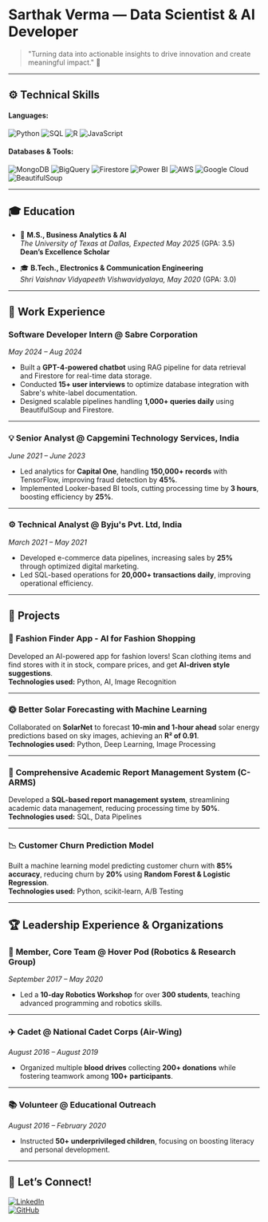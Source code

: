 # **Sarthak Verma** — Data Scientist & AI Developer 

> "Turning data into actionable insights to drive innovation and create meaningful impact." 🚀

---

## ⚙️ **Technical Skills**

#### **Languages:**
![Python](https://img.shields.io/badge/Python-3670A0?style=for-the-badge&logo=python&logoColor=ffdd54)
![SQL](https://img.shields.io/badge/SQL-003B57?style=for-the-badge&logo=PostgreSQL&logoColor=white)
![R](https://img.shields.io/badge/R-276DC3?style=for-the-badge&logo=r&logoColor=white)
![JavaScript](https://img.shields.io/badge/JavaScript-F7DF1E?style=for-the-badge&logo=javascript&logoColor=black)

#### **Databases & Tools:**
![MongoDB](https://img.shields.io/badge/MongoDB-47A248?style=for-the-badge&logo=mongodb&logoColor=white)
![BigQuery](https://img.shields.io/badge/BigQuery-4285F4?style=for-the-badge&logo=googlecloud&logoColor=white)
![Firestore](https://img.shields.io/badge/Firestore-FF6F00?style=for-the-badge&logo=googlecloud&logoColor=white)
![Power BI](https://img.shields.io/badge/Power_BI-F2C811?style=for-the-badge&logo=powerbi&logoColor=black)
![AWS](https://img.shields.io/badge/Amazon_AWS-232F3E?style=for-the-badge&logo=amazon-aws&logoColor=white)
![Google Cloud](https://img.shields.io/badge/Google_Cloud-4285F4?style=for-the-badge&logo=googlecloud&logoColor=white)
![BeautifulSoup](https://img.shields.io/badge/BeautifulSoup-3670A0?style=for-the-badge&logo=beautifulsoup&logoColor=ffdd54)

---

## 🎓 **Education**

- 🏫 **M.S., Business Analytics & AI**  
  _The University of Texas at Dallas, Expected May 2025_ (GPA: 3.5)  
  **Dean’s Excellence Scholar**

- 🎓 **B.Tech., Electronics & Communication Engineering**  
  _Shri Vaishnav Vidyapeeth Vishwavidyalaya, May 2020_ (GPA: 3.0)

---

## 💼 **Work Experience**

### **Software Developer Intern @ Sabre Corporation**  
_May 2024 – Aug 2024_

- Built a **GPT-4-powered chatbot** using RAG pipeline for data retrieval and Firestore for real-time data storage.  
- Conducted **15+ user interviews** to optimize database integration with Sabre's white-label documentation.  
- Designed scalable pipelines handling **1,000+ queries daily** using BeautifulSoup and Firestore.

---

### 💡 **Senior Analyst @ Capgemini Technology Services, India**  
_June 2021 – June 2023_

- Led analytics for **Capital One**, handling **150,000+ records** with TensorFlow, improving fraud detection by **45%**.  
- Implemented Looker-based BI tools, cutting processing time by **3 hours**, boosting efficiency by **25%**.

---

### ⚙️ **Technical Analyst @ Byju's Pvt. Ltd, India**  
_March 2021 – May 2021_

- Developed e-commerce data pipelines, increasing sales by **25%** through optimized digital marketing.  
- Led SQL-based operations for **20,000+ transactions daily**, improving operational efficiency.

---

## 🌟 **Projects**

### 👗 **Fashion Finder App - AI for Fashion Shopping**
Developed an AI-powered app for fashion lovers! Scan clothing items and find stores with it in stock, compare prices, and get **AI-driven style suggestions**.  
**Technologies used:** Python, AI, Image Recognition

---

### 🌞 **Better Solar Forecasting with Machine Learning**
Collaborated on **SolarNet** to forecast **10-min and 1-hour ahead** solar energy predictions based on sky images, achieving an **R² of 0.91**.  
**Technologies used:** Python, Deep Learning, Image Processing

---

### 📝 **Comprehensive Academic Report Management System (C-ARMS)**
Developed a **SQL-based report management system**, streamlining academic data management, reducing processing time by **50%**.  
**Technologies used:** SQL, Data Pipelines

---

### 📉 **Customer Churn Prediction Model**
Built a machine learning model predicting customer churn with **85% accuracy**, reducing churn by **20%** using **Random Forest & Logistic Regression**.  
**Technologies used:** Python, scikit-learn, A/B Testing

---

## 🏆 **Leadership Experience & Organizations**

### 🧠 **Member, Core Team @ Hover Pod (Robotics & Research Group)**  
_September 2017 – May 2020_

- Led a **10-day Robotics Workshop** for over **300 students**, teaching advanced programming and robotics skills.

---

### ✈️ **Cadet @ National Cadet Corps (Air-Wing)**  
_August 2016 – August 2019_

- Organized multiple **blood drives** collecting **200+ donations** while fostering teamwork among **100+ participants**.

---

### 📚 **Volunteer @ Educational Outreach**  
_August 2016 – February 2020_

- Instructed **50+ underprivileged children**, focusing on boosting literacy and personal development.

---

## 🚀 **Let’s Connect!**  
[![LinkedIn](https://img.shields.io/badge/LinkedIn-0A66C2?style=for-the-badge&logo=linkedin&logoColor=white)](https://www.linkedin.com/in/sarthakmverma)  
[![GitHub](https://img.shields.io/badge/GitHub-171515?style=for-the-badge&logo=github&logoColor=white)](https://github.com/sarthakmverma)
